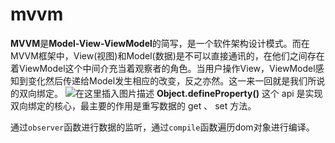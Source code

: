 # mvvm
**MVVM**是**Model-View-ViewModel**的简写，是一个软件架构设计模式。而在MVVM框架中，View(视图)和Model(数据)是不可以直接通讯的，在他们之间存在着ViewModel这个中间介充当着观察者的角色。当用户操作View，ViewModel感知到变化然后传递给Model发生相应的改变，反之亦然。这一来一回就是我们所说的双向绑定。
![在这里插入图片描述](https://img-blog.csdnimg.cn/20200401013431920.png?x-oss-process=image/watermark,type_ZmFuZ3poZW5naGVpdGk,shadow_10,text_aHR0cHM6Ly9ibG9nLmNzZG4ubmV0L3dlaXhpbl80NjUxMjY5MA==,size_16,color_FFFFFF,t_70#pic_center)
**Object.defineProperty()**
这个 api 是实现双向绑定的核心，最主要的作用是重写数据的 get 、 set 方法。

通过`observer`函数进行数据的监听，通过`compile`函数遍历dom对象进行编译。
